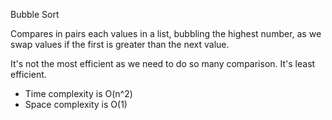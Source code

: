 Bubble Sort

Compares in pairs each values in a list, bubbling the highest number, as we swap values if the first is greater than the next value.

It's not the most efficient as we need to do so many comparison. It's least efficient. 
- Time complexity is O(n^2)
- Space complexity is O(1)
